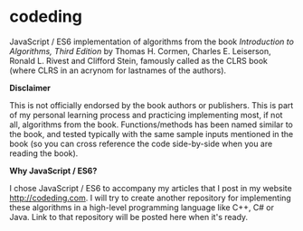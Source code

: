 # codeding

JavaScript / ES6 implementation of algorithms from the book *Introduction to Algorithms, Third Edition* by Thomas H. Cormen, Charles E. Leiserson, Ronald L. Rivest and Clifford Stein, famously called as the CLRS book (where CLRS in an acrynom for lastnames of the authors).

**Disclaimer**

This is not officially endorsed by the book authors or publishers. This is part of my personal learning process and practicing implementing most, if not all, algorithms from the book. Functions/methods has been named similar to the book, and tested typically with the same sample inputs mentioned in the book (so you can cross reference the code side-by-side when you are reading the book).

**Why JavaScript / ES6?**

I chose JavaScript / ES6 to accompany my articles that I post in my website http://codeding.com. I will try to create another repository for implementing these algorithms in a high-level programming language like C++, C# or Java. Link to that repository will be posted here when it's ready.

